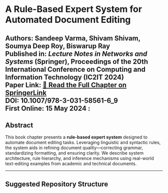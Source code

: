 # A Rule-Based Expert System for Automated Document Editing

**Authors:** Sandeep Varma, Shivam Shivam, **Soumya Deep Roy**, Biswarup Ray  
**Published in:** *Lecture Notes in Networks and Systems* (Springer), Proceedings of the 20th International Conference on Computing and Information Technology (IC2IT 2024)  
**Paper Link:** [📄 Read the Full Chapter on SpringerLink](https://doi.org/10.1007/978-3-031-58561-6_9)  
**DOI:** 10.1007/978-3-031-58561-6_9  
**First Online:** 15 May 2024 :
---

##  Abstract

This book chapter presents a **rule-based expert system** designed to automate document editing tasks. Leveraging linguistic and syntactic rules, the system aids in refining document quality—correcting grammar, standardizing formatting, and ensuring clarity. We describe system architecture, rule hierarchy, and inference mechanisms using real-world text-editing examples from academic and technical documents.

---

##  Suggested Repository Structure

